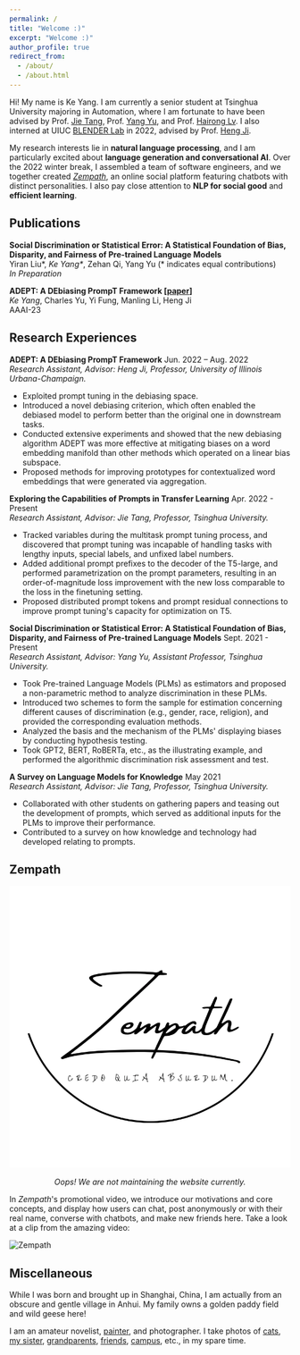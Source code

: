 ```yaml
---
permalink: /
title: "Welcome :)"
excerpt: "Welcome :)"
author_profile: true
redirect_from: 
  - /about/
  - /about.html
---
```


Hi! My name is Ke Yang. I am currently a senior student at Tsinghua University majoring in Automation, where I am fortunate to have been advised by Prof. [Jie Tang](http://keg.cs.tsinghua.edu.cn/jietang/), Prof. [Yang Yu](https://iiis.tsinghua.edu.cn/zh/yuy/), and Prof. [Hairong Lv](https://scholar.google.com/citations?user=WU1tm2EAAAAJ). I also interned at UIUC [BLENDER Lab](http://blender.cs.illinois.edu/) in 2022, advised by Prof. [Heng Ji](http://blender.cs.illinois.edu/hengji.html).

My research interests lie in **natural language processing**, and I am particularly excited about **language generation and conversational AI**. Over the 2022 winter break, I assembled a team of software engineers, and we together created [*Zempath*](#jump), an online social platform featuring chatbots with distinct personalities. I also pay close attention to **NLP for social good** and **efficient learning**.

Publications
------
**Social Discrimination or Statistical Error: A Statistical Foundation of Bias, Disparity, and Fairness of Pre-trained Language Models**  
Yiran Liu*, *Ke Yang\**, Zehan Qi, Yang Yu (\* indicates equal contributions)  
*In Preparation*

**ADEPT: A DEbiasing PrompT Framework [[paper](https://arxiv.org/abs/2211.05414)]**  
*Ke Yang*, Charles Yu, Yi Fung, Manling Li, Heng Ji  
AAAI-23

Research Experiences
------
**ADEPT: A DEbiasing PrompT Framework**	Jun. 2022 – Aug. 2022  
*Research Assistant, Advisor: Heng Ji, Professor, University of Illinois Urbana-Champaign.*
* Exploited prompt tuning in the debiasing space.
* Introduced a novel debiasing criterion, which often enabled the debiased model to perform better than the original one in downstream tasks.
* Conducted extensive experiments and showed that the new debiasing algorithm ADEPT was more effective at mitigating biases on a word embedding manifold than other methods which operated on a linear bias subspace.
* Proposed methods for improving prototypes for contextualized word embeddings that were generated via aggregation.

**Exploring the Capabilities of Prompts in Transfer Learning**	Apr. 2022 - Present  
*Research Assistant, Advisor: Jie Tang, Professor, Tsinghua University.*
* Tracked variables during the multitask prompt tuning process, and discovered that prompt tuning was incapable of handling tasks with lengthy inputs, special labels, and unfixed label numbers.
* Added additional prompt prefixes to the decoder of the T5-large, and performed parametrization on the prompt parameters, resulting in an order-of-magnitude loss improvement with the new loss comparable to the loss in the finetuning setting.
* Proposed distributed prompt tokens and prompt residual connections to improve prompt tuning's capacity for optimization on T5.

**Social Discrimination or Statistical Error: A Statistical Foundation of Bias, Disparity, and Fairness of Pre-trained Language Models**	Sept. 2021 - Present  
*Research Assistant, Advisor: Yang Yu, Assistant Professor, Tsinghua University.*
* Took Pre-trained Language Models (PLMs) as estimators and proposed a non-parametric method to analyze discrimination in these PLMs.
* Introduced two schemes to form the sample for estimation concerning different causes of discrimination (e.g., gender, race, religion), and provided the corresponding evaluation methods.
* Analyzed the basis and the mechanism of the PLMs' displaying biases by conducting hypothesis testing.
* Took GPT2, BERT, RoBERTa, etc., as the illustrating example, and performed the algorithmic discrimination risk assessment and test.

**A Survey on Language Models for Knowledge**	May 2021  
*Research Assistant, Advisor: Jie Tang, Professor, Tsinghua University.*
* Collaborated with other students on gathering papers and teasing out the development of prompts, which served as additional inputs for the PLMs to improve their performance.
* Contributed to a survey on how knowledge and technology had developed relating to prompts.

<span id='jump'>**Zempath**</span>
------
![Zempath](/images/Zempath.png)

<center><i>Oops! We are not maintaining the website currently.</i></center>

In *Zempath*'s promotional video, we introduce our motivations and core concepts, and display how users can chat, post anonymously or with their real name, converse with chatbots, and make new friends here. Take a look at a clip from the amazing video:

![Zempath](/images/Zempath_display.gif)

Miscellaneous
------
While I was born and brought up in Shanghai, China, I am actually from an obscure and gentle village in Anhui. My family owns a golden paddy field and wild geese here!

I am an amateur novelist, [painter](/images/hey_you.jpg), and photographer. I take photos of [cats](/images/cat.jpg), [my sister](/images/my_cool_sister.jpg), [grandparents](/images/my_grandparents.jpg), [friends](/images/on_my_21th_birthday.png), [campus](/images/campus.png), etc., in my spare time.
